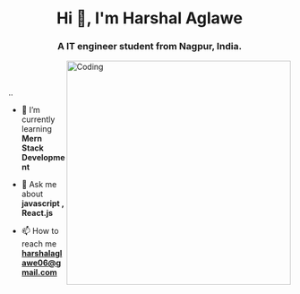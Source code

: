 
<h1 align="center">Hi 👋, I'm Harshal Aglawe</h1>
<h3 align="center">A IT engineer student from Nagpur, India.</h3>
<img align="right" alt="Coding" width="400" src="https://i.giphy.com/media/qgQUggAC3Pfv687qPC/giphy.webp"></br></br>
<p>..</p>

- 🌱 I’m currently learning **Mern Stack Development**

- 💬 Ask me about **javascript , React.js**

- 📫 How to reach me **harshalaglawe06@gmail.com**
